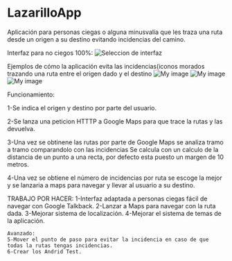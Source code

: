 # LazarilloApp
Aplicación para personas ciegas o alguna minusvalía que les traza una ruta desde un origen a su destino evitando incidencias del camino.


Interfaz para no ciegos 100%:
![Seleccion de interfaz](http://i.imgur.com/jDoVyJk.jpg)



Ejemplos de cómo la aplicación evita las incidencias(iconos morados trazando una ruta entre el origen dado y el destino
![My image](http://i.imgur.com/guuMoWN.jpg)
![My image](http://i.imgur.com/nJEFVUM.jpg)
![My image](http://i.imgur.com/1jTW5UD.jpg)


Funcionamiento:

1-Se indica el origen y destino por parte del usuario.

2-Se lanza una peticion HTTTP a Google Maps para que trace la rutas y las devuelva.

3-Una vez se obtinene las rutas por parte de Google Maps se analiza tramo a tramo comparandolo con las incidencias
  Se calcula con un calculo de la distancia de un punto a una recta, por defecto esta puesto un margen de 10 metros.

4-Una vez se obtiene el número de incidencias por ruta se escoge la mejor y se lanzaria a maps para navegar y llevar al usuario a su destino.


TRABAJO POR HACER:
	1-Interfaz adaptada a personas ciegas fácil de navegar con Google Talkback.
	2-Lanzar a Maps para navegar con la ruta dada.
	3-Mejorar sistema de localización.
	4-Mejorar el sistema de temas de la aplicación.
	
	Avanzado:
	5-Mover el punto de paso para evitar la incidencia en caso de que todas la rutas tengas incidencias.
	6-Crear los Andrid Test. 
